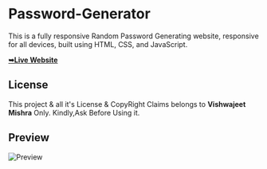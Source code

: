 # Password-Generator

 This  is a fully responsive Random Password Generating website, responsive for all devices, built using HTML, CSS, and JavaScript.


 <a href="https://vishwajeetmishra4.github.io/Password-Generator/"><strong>➥Live Website </strong></a> 
 
 </div>
 

## License

This project & all it's License & CopyRight Claims belongs to **Vishwajeet Mishra** Only. Kindly,Ask Before Using it. 

## Preview

![Preview](https://github.com/vishwajeetmishra4/Password-Generator/assets/135427511/7c76d3da-09ae-4e6c-9b07-b2c1cba031b7)
